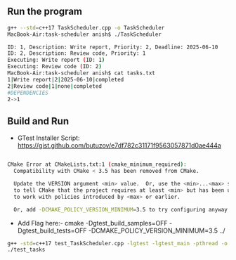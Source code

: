 ## Run the program 

```bash
g++ --std=c++17 TaskScheduler.cpp -o TaskScheduler
MacBook-Air:task-scheduler anish$ ./TaskScheduler
```

```bash
ID: 1, Description: Write report, Priority: 2, Deadline: 2025-06-10
ID: 2, Description: Review code, Priority: 1
Executing: Write report (ID: 1)
Executing: Review code (ID: 2)
MacBook-Air:task-scheduler anish$ cat tasks.txt 
1|Write report|2|2025-06-10|completed
2|Review code|1|none|completed
#DEPENDENCIES
2->1
```

## Build and Run

- GTest Installer Script: https://gist.github.com/butuzov/e7df782c31171f9563057871d0ae444a

```bash

CMake Error at CMakeLists.txt:1 (cmake_minimum_required):
  Compatibility with CMake < 3.5 has been removed from CMake.

  Update the VERSION argument <min> value.  Or, use the <min>...<max> syntax
  to tell CMake that the project requires at least <min> but has been updated
  to work with policies introduced by <max> or earlier.

  Or, add -DCMAKE_POLICY_VERSION_MINIMUM=3.5 to try configuring anyway.
```

- Add Flag here:- cmake -Dgtest_build_samples=OFF -Dgtest_build_tests=OFF -DCMAKE_POLICY_VERSION_MINIMUM=3.5 ../


```bash
g++ -std=c++17 test_TaskScheduler.cpp -lgtest -lgtest_main -pthread -o test_tasks
./test_tasks
```
